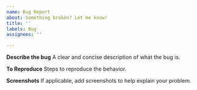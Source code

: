 ```yaml
---
name: Bug Report
about: Something broken? Let me know!
title: ''
labels: Bug
assignees: ''

---
```


**Describe the bug**
A clear and concise description of what the bug is.

**To Reproduce**
Steps to reproduce the behavior.

**Screenshots**
If applicable, add screenshots to help explain your problem.
